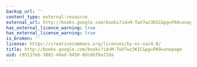 ```yaml
---
backup_url: ''
content_type: external-resource
external_url: http://books.google.com/books?id=M-TwV7wz3KIC&pg=PA9=onepage
has_external_licence_warning: true
has_external_license_warning: true
is_broken: ''
license: https://creativecommons.org/licenses/by-nc-sa/4.0/
title: http://books.google.com/books?id=M-TwV7wz3KIC&pg=PA9=onepage
uid: c95117eb-3881-49ad-9450-8dc6bf8a72da
---
```

